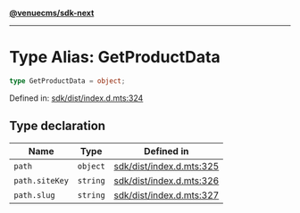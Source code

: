[**@venuecms/sdk-next**](../Index.md)

***

# Type Alias: GetProductData

```ts
type GetProductData = object;
```

Defined in: [sdk/dist/index.d.mts:324](https://github.com/venuecms/sdk/blob/da35bc89025fb85e596c6443c84da7b9eb9593b5/packages/sdk/dist/index.d.mts#L324)

## Type declaration

| Name | Type | Defined in |
| ------ | ------ | ------ |
| <a id="path"></a> `path` | `object` | [sdk/dist/index.d.mts:325](https://github.com/venuecms/sdk/blob/da35bc89025fb85e596c6443c84da7b9eb9593b5/packages/sdk/dist/index.d.mts#L325) |
| `path.siteKey` | `string` | [sdk/dist/index.d.mts:326](https://github.com/venuecms/sdk/blob/da35bc89025fb85e596c6443c84da7b9eb9593b5/packages/sdk/dist/index.d.mts#L326) |
| `path.slug` | `string` | [sdk/dist/index.d.mts:327](https://github.com/venuecms/sdk/blob/da35bc89025fb85e596c6443c84da7b9eb9593b5/packages/sdk/dist/index.d.mts#L327) |
